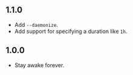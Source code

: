 ## 1.1.0

- Add `--daemonize`.
- Add support for specifying a duration like `1h`.

## 1.0.0

- Stay awake forever.

